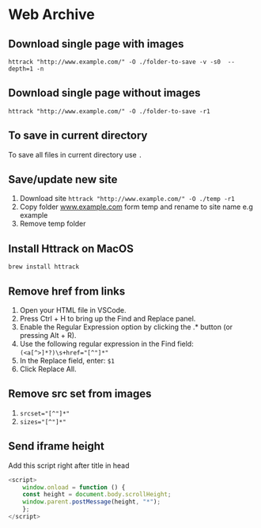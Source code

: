 # Web Archive

## Download single page with images

`httrack "http://www.example.com/" -O ./folder-to-save -v -s0  --depth=1 -n`

## Download single page without images

`httrack "http://www.example.com/" -O ./folder-to-save -r1`

## To save in current directory

To save all files in current directory use `.`

## Save/update new site

1. Download site `httrack "http://www.example.com/" -O ./temp -r1`
2. Copy folder www.example.com form temp and rename to site name e.g example
3. Remove temp folder

## Install Httrack on MacOS

`brew install httrack`

## Remove href from links

1. Open your HTML file in VSCode.
2. Press Ctrl + H to bring up the Find and Replace panel.
3. Enable the Regular Expression option by clicking the .\* button (or pressing Alt + R).
4. Use the following regular expression in the Find field:`(<a[^>]*?)\s+href="[^"]*"`
5. In the Replace field, enter: `$1`
6. Click Replace All.

## Remove src set from images

1. `srcset="[^"]*"`
2. `sizes="[^"]*"`

## Send iframe height

Add this script right after title in head

```js
<script>
    window.onload = function () {
    const height = document.body.scrollHeight;
    window.parent.postMessage(height, "*");
    };
</script>
```
